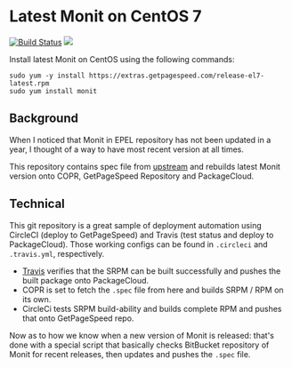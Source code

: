 # Latest Monit on CentOS 7

[![Build Status](https://travis-ci.org/GetPageSpeed/monit-rpm.svg?branch=master)](https://travis-ci.org/GetPageSpeed/monit-rpm) [<img src="https://copr.fedorainfracloud.org/coprs/getpagespeed/monit/package/monit/status_image/last_build.png">](https://copr.fedorainfracloud.org/coprs/getpagespeed/monit/package/monit/) 

Install latest Monit on CentOS using the following commands:

    sudo yum -y install https://extras.getpagespeed.com/release-el7-latest.rpm
    sudo yum install monit

## Background

When I noticed that Monit in EPEL repository has not been updated in a year, I thought of a way to have most recent version at all times.

This repository contains spec file from [upstream](https://dl.fedoraproject.org/pub/epel/7/SRPMS/m/monit-5.14-1.el7.src.rpm) and rebuilds latest Monit version onto COPR, GetPageSpeed Repository and PackageCloud. 

## Technical

This git repository is a great sample of deployment automation using CircleCI (deploy to GetPageSpeed) and Travis (test status and deploy to PackageCloud). Those working configs can be found in `.circleci` and `.travis.yml`, respectively.

* [Travis](https://gist.github.com/abn/daf262e7e454509df1429c87068923d1) verifies that the SRPM can be built successfully and pushes the built package onto PackageCloud.
* COPR is set to fetch the `.spec` file from here and builds SRPM / RPM on its own.
* CircleCi tests SRPM build-ability and builds complete RPM and pushes that onto GetPageSpeed repo.

Now as to how we know when a new version of Monit is released: that's done with a special script that basically checks BitBucket repository of Monit for recent releases, then updates and pushes the `.spec` file.
